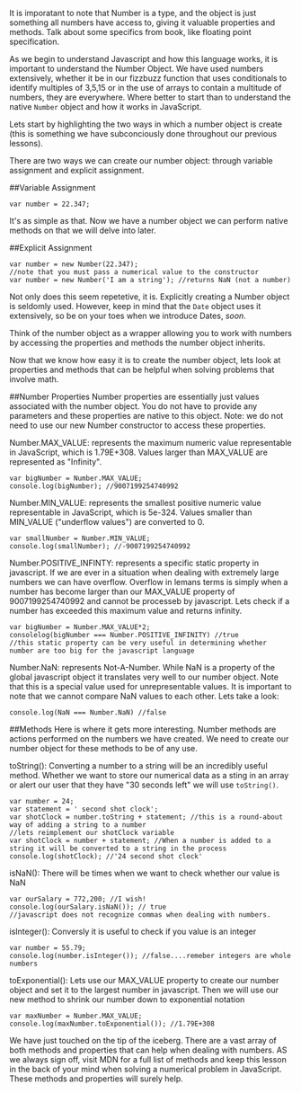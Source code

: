 It is imporatant to note that Number is a type, and the object is just something all numbers have access to, giving it valuable properties and methods.
Talk about some specifics from book, like floating point specification.




As we begin to understand Javascript and how this language works, it is important to understand the Number Object. We have used numbers extensively, whether it be in our fizzbuzz function that uses conditionals to identify multiples of 3,5,15 or in the use of arrays to contain a multitude of numbers, they are everywhere. Where better to start than to understand the native `Number` object and how it works in JavaScript.

Lets start by highlighting the two ways in which a number object is create (this is something we have subconciously done throughout our previous lessons).

There are two ways we can create our number object: through variable assignment and explicit assignment.

##Variable Assignment

<?prettify?>
```
var number = 22.347;
```

It's as simple as that. Now we have a number object we can perform native methods on that we will delve into later.

##Explicit Assignment

<?prettify?>
```
var number = new Number(22.347);
//note that you must pass a numerical value to the constructor
var number = new Number('I am a string'); //returns NaN (not a number)
```

Not only does this seem repetetive, it is. Explicitly creating a Number object is seldomly used. However, keep in mind that the `Date` object uses it extensively, so be on your toes when we introduce Dates, *soon*.

Think of the number object as a wrapper allowing you to work with numbers by accessing the properties and methods the number object inherits.

Now that we know how easy it is to create the number object, lets look at properties and methods that can be helpful when solving problems that involve math.

##Number Properties
Number properties are essentially just values associated with the number object. You do not have to provide any parameters and these properties are native to this object.
Note: we do not need to use our new Number constructor to access these properties.

Number.MAX_VALUE: represents the maximum numeric value representable in JavaScript, which is 1.79E+308. Values larger than MAX_VALUE are represented as "Infinity".

<?prettify?>
```
var bigNumber = Number.MAX_VALUE;
console.log(bigNumber); //9007199254740992
```

Number.MIN_VALUE: represents the smallest positive numeric value representable in JavaScript, which is 5e-324. Values smaller than MIN_VALUE ("underflow values") are converted to 0.

<?prettify?>
```
var smallNumber = Number.MIN_VALUE;
console.log(smallNumber); //-9007199254740992
```
Number.POSITIVE_INFINTY: represents a specific static property in javascript. If we are ever in a situation when dealing with extremely large numbers we can have overflow. Overflow in lemans terms is simply when a number has become larger than our MAX_VALUE property of 9007199254740992 and cannot be processeb by javascript. Lets check if a number has exceeded this maximum value and returns infinity.

<?prettify?>
```
var bigNumber = Number.MAX_VALUE*2;
consolelog(bigNumber === Number.POSITIVE_INFINITY) //true
//this static property can be very useful in determining whether number are too big for the javascript language

```


Number.NaN: represents Not-A-Number. While NaN is a property of the global javascript object it translates very well to our number object. Note that this is a special value used for unrepresentable values. It is important to note that we cannot compare NaN values to each other. Lets take a look:
<?prettify?>
```
console.log(NaN === Number.NaN) //false

```


##Methods
Here is where it gets more interesting. Number methods are actions performed on the numbers we have created. We need to create our number object for these methods to be of any use.

toString(): Converting a number to a string will be an incredibly useful method. Whether we want to store our numerical data as a sting in an array or alert our user that they have "30 seconds left" we will use `toString()`.


<?prettify?>
```
var number = 24;
var statement = ' second shot clock';
var shotClock = number.toString + statement; //this is a round-about way of adding a string to a number
//lets reimplement our shotClock variable
var shotClock = number + statement; //When a number is added to a string it will be converted to a string in the process
console.log(shotClock); //'24 second shot clock'
```

isNaN(): There will be times when we want to check whether our value is NaN

<?prettify?>
```
var ourSalary = 772,200; //I wish!
console.log(ourSalary.isNaN()); // true
//javascript does not recognize commas when dealing with numbers. 
```

isInteger(): Conversly it is useful to check if you value is an integer

<?prettify?>
```
var number = 55.79;
console.log(number.isInteger()); //false....remeber integers are whole numbers
```

toExponential(): Lets use our MAX_VALUE property to create our number object and set it to the largest number in javascript. Then we will use our new method to shrink our number down to exponential notation

<?prettify?>
```
var maxNumber = Number.MAX_VALUE;
console.log(maxNumber.toExponential()); //1.79E+308
```

We have just touched on the tip of the iceberg. There are a vast array of both methods and properties that can help when dealing with numbers. AS we always sign off, visit MDN for a full list of methods and keep this lesson in the back of your mind when solving a numerical problem in JavaScript. These methods and properties will surely help.